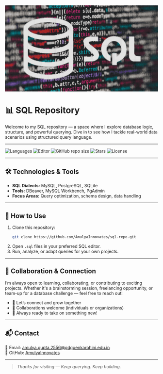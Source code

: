 ![SQL Banner](SQL_Banner.png)

# 📊 SQL Repository

Welcome to my SQL repository — a space where I explore database logic, structure, and powerful querying. Dive in to see how I tackle real-world data scenarios using structured query language.

---

![Languages](https://img.shields.io/badge/Language-SQL-blue?style=for-the-badge)
![Editor](https://img.shields.io/badge/Editor-DBeaver-orange?style=for-the-badge)
![GitHub repo size](https://img.shields.io/github/repo-size/AmulyaInnovates/sql-repo?style=for-the-badge)
![Stars](https://img.shields.io/github/stars/AmulyaInnovates/sql-repo?style=for-the-badge)
![License](https://img.shields.io/badge/License-MIT-green?style=for-the-badge)

---

## 🛠️ Technologies & Tools

- **SQL Dialects:** MySQL, PostgreSQL, SQLite  
- **Tools:** DBeaver, MySQL Workbench, PgAdmin  
- **Focus Areas:** Query optimization, schema design, data handling

---

## 📌 How to Use

1. Clone this repository:
   ```bash
   git clone https://github.com/AmulyaInnovates/sql-repo.git
   ```
2. Open `.sql` files in your preferred SQL editor.
3. Run, analyze, or adapt queries for your own projects.

---

## 🤝 Collaboration & Connection

I’m always open to learning, collaborating, or contributing to exciting projects. Whether it's a brainstorming session, freelancing opportunity, or team-up for a database challenge — feel free to reach out!

- 💬 Let’s connect and grow together
- 🤝 Collaborations welcome (individuals or organizations)
- 🚀 Always ready to take on something new!

---

## 📬 Contact

📧 Email: amulya.gupta.2556@gdgoenkarohini.edu.in  
🐙 GitHub: [AmulyaInnovates](https://github.com/AmulyaInnovates)

---

> *Thanks for visiting — Keep querying. Keep building.*
